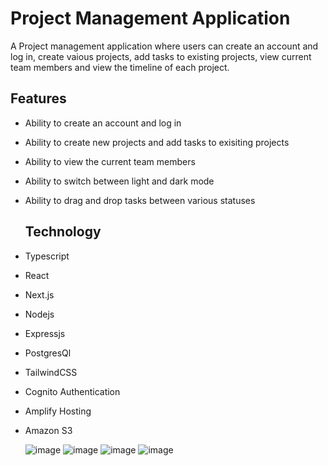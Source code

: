 # Project Management Application

A Project management application where users can create an account and log in, create vaious projects, add tasks to existing projects, view current team members and view the timeline of each project.

## Features
- Ability to create an account and log in
- Ability to create new projects and add tasks to exisiting projects
- Ability to view the current team members
- Ability to switch between light and dark mode
- Ability to drag and drop tasks between various statuses

  ## Technology
- Typescript
- React
- Next.js
- Nodejs
- Expressjs
- PostgresQl
- TailwindCSS
- Cognito Authentication
- Amplify Hosting
- Amazon S3

  ![image](https://github.com/user-attachments/assets/0c36421b-5676-414a-80a6-92bddbc8c9ff)
  ![image](https://github.com/user-attachments/assets/36fcf0e0-1988-48ba-af0f-0131d3f4577a)
  ![image](https://github.com/user-attachments/assets/456466de-16c6-482e-bb96-1bbde222c13b)
  ![image](https://github.com/user-attachments/assets/13a8f166-22d7-48b5-bebf-57551424713b)



